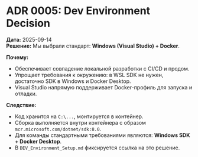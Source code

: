 # ADR 0005: Dev Environment Decision

**Дата:** 2025-09-14  
**Решение:** Мы выбрали стандарт: **Windows (Visual Studio) + Docker**.  

**Почему:**  

- Обеспечивает совпадение локальной разработки с CI/CD и продом.  
- Упрощает требования к окружению: в WSL SDK не нужен, достаточно SDK в Windows и Docker Desktop.  
- Visual Studio напрямую поддерживает Docker-профиль для запуска и отладки.  

**Следствие:**  

- Код хранится на `C:\...`, монтируется в контейнер.  
- Сборка выполняется внутри контейнера с образом `mcr.microsoft.com/dotnet/sdk:8.0`.  
- Для команды стандартными требованиями являются: **Windows SDK + Docker Desktop**.  
- В `DEV_Environment_Setup.md` фиксируется ссылка на это решение.  
